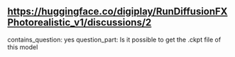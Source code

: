 ## https://huggingface.co/digiplay/RunDiffusionFXPhotorealistic_v1/discussions/2

contains_question: yes
question_part: Is it possible to get the .ckpt file of this model